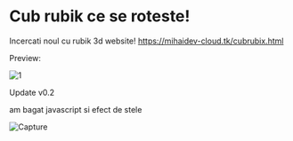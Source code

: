 
# Cub rubik ce se roteste!

Incercati noul cu rubik 3d website! https://mihaidev-cloud.tk/cubrubix.html




Preview:

![1](https://user-images.githubusercontent.com/69433258/153017925-c896e037-67e6-4b2c-b0b9-8d42c541aa18.png)



Update v0.2

am bagat javascript si efect de stele

![Capture](https://user-images.githubusercontent.com/69433258/153017686-e3b6cbaa-1048-4e23-8217-ffd5e328c4c0.PNG)
